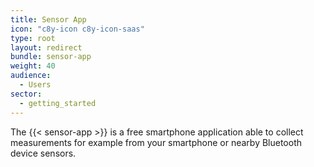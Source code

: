 ```yaml
---
title: Sensor App
icon: "c8y-icon c8y-icon-saas"
type: root
layout: redirect
bundle: sensor-app
weight: 40
audience:
  - Users
sector:
  - getting_started
---
```


The {{< sensor-app >}} is a free smartphone application able to collect measurements for example from your smartphone or nearby Bluetooth device sensors.
